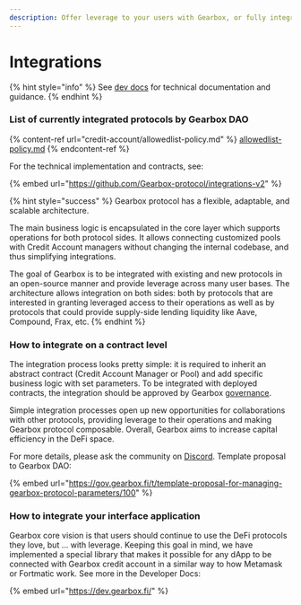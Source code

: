 ```yaml
---
description: Offer leverage to your users with Gearbox, or fully integrate.
---
```


# Integrations

{% hint style="info" %}
See [dev docs](https://dev.gearbox.fi/) for technical documentation and guidance.
{% endhint %}

### List of currently integrated protocols by Gearbox DAO

{% content-ref url="credit-account/allowedlist-policy.md" %}
[allowedlist-policy.md](credit-account/allowedlist-policy.md)
{% endcontent-ref %}

For the technical implementation and contracts, see:

{% embed url="https://github.com/Gearbox-protocol/integrations-v2" %}

{% hint style="success" %}
Gearbox protocol has a flexible, adaptable, and scalable architecture.&#x20;

The main business logic is encapsulated in the core layer which supports operations for both protocol sides. It allows connecting customized pools with Credit Account managers without changing the internal codebase, and thus simplifying integrations.

The goal of Gearbox is to be integrated with existing and new protocols in an open-source manner and provide leverage across many user bases. The architecture allows integration on both sides: both by protocols that are interested in granting leveraged access to their operations as well as by protocols that could provide supply-side lending liquidity like Aave, Compound, Frax, etc.
{% endhint %}

### How to integrate on a contract level

The integration process looks pretty simple: it is required to inherit an abstract contract (Credit Account Manager or Pool) and add specific business logic with set parameters. To be integrated with deployed contracts, the integration should be approved by Gearbox [governance](../governance/setup/).

Simple integration processes open up new opportunities for collaborations with other protocols, providing leverage to their operations and making Gearbox protocol composable. Overall, Gearbox aims to increase capital efficiency in the DeFi space.&#x20;

For more details, please ask the community on [Discord](https://discord.gg/JZgvmaenwn). Template proposal to Gearbox DAO:

{% embed url="https://gov.gearbox.fi/t/template-proposal-for-managing-gearbox-protocol-parameters/100" %}

### How to integrate your interface application

Gearbox core vision is that users should continue to use the DeFi protocols they love, but ... with leverage. Keeping this goal in mind, we have implemented a special library that makes it possible for any dApp to be connected with Gearbox credit account in a similar way to how Metamask or Fortmatic work. See more in the Developer Docs:

{% embed url="https://dev.gearbox.fi/" %}
